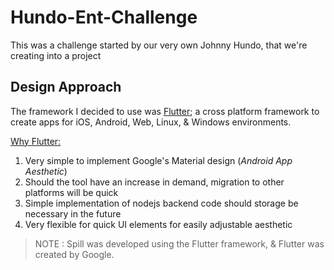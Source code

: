 # Hundo-Ent-Challenge
This was a challenge started by our very own Johnny Hundo, that we're creating into a project


## Design Approach
The framework I decided to use was <u>[Flutter](https://flutter.dev/)</u>; a cross platform framework to create apps for iOS, Android, Web, Linux, & Windows environments. 

<u>Why Flutter:</u>    
   1. Very simple to implement Google's Material design (_Android App Aesthetic_) 
   2. Should the tool have an increase in demand, migration to other platforms will be quick
   3. Simple implementation of nodejs backend code should storage be necessary in the future
   4. Very flexible for quick UI elements for easily adjustable aesthetic

   > NOTE : Spill was developed using the Flutter framework, & Flutter was created by Google.

